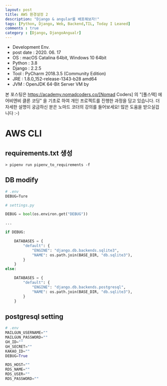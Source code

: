 ```yaml
---
layout: post
title: AWS 환경설정 2
description: "Django & angular를 배포해보자!"
tags: [Python, Django, Web, Backend,TIL, Today I Leaned]
comments : true
category : [Django, DjangoAngualr]
---
```

* Development Env.
* post date : 2020. 06. 17
* OS : macOS Catalina 64bit, Windows 10 64bit
* Python : 3.8
* Django : 2.2.5
* Tool : PyCharm 2018.3.5 (Community Edition)
* JRE : 1.8.0_152-release-1343-b28 amd64
* JVM : OpenJDK 64-Bit Server VM by 

본 포스팅은 https://academy.nomadcoders.co/[Nomad Coders] 의 "[풀스택] 에어비엔비 클론 코딩" 을 기초로 하여 개인 프로젝트를 진행한 과정을 담고 있습니다. 더 자세한 설명이 궁금하신 분은 노마드 코더의 강의를 들어보세요! 많은 도움을 받으실겁니다 :-)



# AWS CLI

## requirements.txt 생성

```
> pipenv run pipenv_to_requirements -f
```


## DB modify
``` python
# .env
DEBUG=Ture
```

```python
# settings.py

DEBUG = bool(os.environ.get("DEBUG"))

...

if DEBUG:

    DATABASES = {
        "default": {
            "ENGINE": "django.db.backends.sqlite3",
            "NAME": os.path.join(BASE_DIR, "db.sqlite3"),
        }
    }
else:

    DATABASES = {
        "default": {
            "ENGINE": "django.db.backends.postgresql",
            "NAME": os.path.join(BASE_DIR, "db.sqlite3"),
        }
    }
```


## postgresql setting


``` python
# .env
MAILGUN_USERNAME=""
MAILGUN_PASSWORD=""
GH_ID=""
GH_SECRET=""
KAKAO_ID=""
DEBUG=True

RDS_HOST=""
RDS_NAME=""
RDS_USER=""
RDS_PASSWORD=""
```


